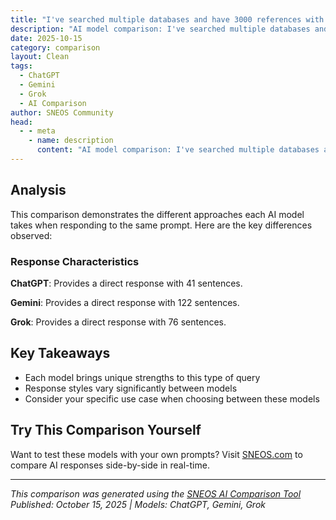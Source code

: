 ```yaml
---
title: "I've searched multiple databases and have 3000 references with many duplicates. Help me: 1) Import all references into Zotero"
description: "AI model comparison: I've searched multiple databases and have 3000 references with many duplicates. Help me: 1) Import a..."
date: 2025-10-15
category: comparison
layout: Clean
tags:
  - ChatGPT
  - Gemini
  - Grok
  - AI Comparison
author: SNEOS Community
head:
  - - meta
    - name: description
      content: "AI model comparison: I've searched multiple databases and have 3000 references with many duplicates. Help me: 1) Import all references into Z..."
---
```


<ChatComparison
  title="I've searched multiple databases and have 3000 references with many duplicates. Help me: 1) Import all references into Zotero"
  prompt="I've searched multiple databases and have 3000 references with many duplicates. Help me: 1) Import all references into Zotero"
  :responses='{"ChatGPT": "Importing a large number of references into Zotero can be done effectively, even with duplicates. Here\u2019s a step-by-step guide to help you through the process:\n\n### Step 1: Prepare Your References\n1. **Format Your Files**: Check your references to ensure they are in a compatible format. Zotero supports importing from various formats including BibTeX, RIS, EndNote XML, MARC, and others.\n2. **Organize Your Files**: If you have multiple files, consider merging them into one or keeping them organized in separate folders for ease of importing.\n\n### Step 2: Import References into Zotero\n1. **Open Zotero**: Launch your Zotero application (make sure that you have the latest version installed).\n2. **Import References**:\n   - **For Individual Files**:\n     - Go to \u0060File\u0060 \u003E \u0060Import...\u0060 in the Zotero menu.\n     - Select the file type (e.g., BibTeX, RIS) and navigate to where your files are stored. Choose the file(s) you want to import.\n     - Follow the prompts to complete the import process.\n   - **For a Batch of Files**:\n     - If you have multiple files, you might need to repeat the import process for each file, or you can merge the files into one before importing.\n\n### Step 3: Handle Duplicates\n1. **Find Duplicates**: Once your references are imported:\n   - Go to \u0060My Library\u0060 in Zotero.\n   - Click on the \u0060Duplicate Items\u0060 collection in the left pane. Zotero will automatically detect and group similar (duplicate) items.\n2. **Review and Merge Duplicates**:\n   - Click on a duplicate item group to review the entries.\n   - Select duplicates and click the \u0060Merge Items\u0060 button at the top. Zotero will combine the information from duplicates while keeping the necessary metadata.\n   - Repeat the merging process for all detected duplicates.\n\n### Step 4: Organize Your Library\n1. **Create Collections**: To organize references further, consider creating collections or subcollections. You can drag and drop items into collections to help keep them categorized.\n2. **Tagging**: You can also use tags to categorize and search for references more easily.\n\n### Step 5: Back Up Your Library\n1. **Sync Your Library**: Ensure you have a Zotero account set up and sync your library in case of data loss. This can be done under \u0060Edit \u003E Preferences \u003E Sync\u0060.\n2. **Manual Backup**: You can also create regular backups of your Zotero library by exporting it or copying the Zotero data directory.\n\n### Additional Tips\n- **Use Zotero Connector**: If you often import references from the web, consider using the Zotero Connector browser extension for direct saving of references into your library.\n- **Stay Updated**: Keep Zotero updated to benefit from the latest features and improvements, especially in handling imports and duplicates.\n\nBy following these steps, you should be able to import your 3000 references into Zotero and manage them effectively, with a focus on eliminating duplicates for a cleaner library.", "Gemini": "That\u0027s a common and manageable challenge! Zotero is excellent for this. The process involves two main steps:\n1.  **Importing all references** from your various files into a single Zotero collection.\n2.  **Deduplicating** the imported references.\n\nLet\u0027s break it down.\n\n---\n\n## Part 1: Importing All References into Zotero\n\nThe good news is that Zotero is designed to handle multiple file formats and large imports.\n\n### A. Preparation (Highly Recommended)\n\n1.  **Organize Your Files:** Gather all your reference files (e.g., \u0060.ris\u0060, \u0060.bib\u0060, \u0060.nbib\u0060, \u0060.xml\u0060, \u0060.csv\u0060, etc., and any PDFs) into a *single dedicated folder* on your computer. This will make the import process much smoother.\n2.  **Create a New Zotero Collection:** In Zotero, it\u0027s a good idea to create a temporary collection specifically for this import. This keeps your main library clean while you process the new batch.\n    *   In Zotero, click the \u0022New Collection\u0022 icon (the yellow folder with a green plus sign) in the top left.\n    *   Name it something like \u0022Import Batch [Date]\u0022 or \u0022References to Deduplicate.\u0022\n\n### B. Importing Methods\n\nZotero can typically handle files from various databases (PubMed, Scopus, Web of Science, Embase, Google Scholar, etc.) as long as they are in a standard format.\n\n#### Method 1: Drag \u0026 Drop (Easiest for most files)\n\nThis is often the quickest way if you have a mix of standard formats.\n\n1.  **Open Zotero** and navigate to the new collection you created (\u0022Import Batch [Date]\u0022).\n2.  **Open your folder** containing all the reference files.\n3.  **Select all the reference files** (e.g., \u0060Ctrl\u002BA\u0060 on Windows, \u0060Cmd\u002BA\u0060 on Mac) from your folder.\n4.  **Drag them** directly into the central pane of your Zotero collection.\n5.  **Monitor the progress:** Zotero will process each file. For 3000 references, this might take a few minutes. You\u0027ll see a progress bar.\n\n**What Zotero will do:**\n*   It will automatically detect the file type (RIS, BibTeX, etc.) and import the data.\n*   If you drag in PDFs, it will attempt to extract metadata and create an item for each PDF, attaching the PDF to it.\n*   It will attempt to link PDFs to existing items if it finds a match.\n\n#### Method 2: File \u003E Import (More control, good for problematic files)\n\nIf drag-and-drop doesn\u0027t work perfectly for some files, or if you prefer a more guided approach:\n\n1.  **Open Zotero** and navigate to your \u0022Import Batch [Date]\u0022 collection.\n2.  Go to \u0060File \u003E Import...\u0060 in the Zotero menu bar.\n3.  **Choose \u0022A file (BibTeX, RIS, Zotero RDF, etc.)\u0022** and click \u0022Next.\u0022\n4.  **Navigate to your folder** and select one or more reference files (you can select multiple files of the *same type* at once, or repeat this process for different file types).\n    *   **Tip:** If you have many files of *different* types, it\u0027s often easier to do them in batches by type, or use Method 1.\n5.  **Check \u0022Copy files to the Zotero storage folder\u0022** (recommended for PDFs or if your files are scattered). For pure reference data files (RIS, BibTeX), this option is less critical but doesn\u0027t hurt.\n6.  Click \u0022Next\u0022 and then \u0022Finish.\u0022\n7.  **Repeat** for any remaining files.\n\n### C. Tips for a Smooth Import\n\n*   **Be Patient:** 3000 references is a substantial amount. Zotero might take a while to import and process, especially if there are many PDFs. Don\u0027t close Zotero until it\u0027s finished.\n*   **Error Handling:** If Zotero encounters a corrupted or unsupported file, it will usually skip it and give you an error message. You might need to inspect those specific files or try different import methods for them.\n*   **PDFs:** If you have a separate folder of PDFs and you\u0027ve already imported the reference *data* (RIS/BibTeX), you can drag the PDFs into the Zotero collection. Zotero will try to match them to existing items or create new items from their metadata.\n\n---\n\n## Part 2: Deduplicating Your References\n\nOnce all 3000 references are imported, you\u0027ll inevitably have many duplicates. Zotero has a powerful built-in feature for this.\n\n1.  **Go to \u0022Duplicate Items\u0022 in the Left Pane:**\n    *   In the left-hand column of Zotero, click on the **\u0022Duplicate Items\u0022** entry.\n    *   Zotero will analyze your library and display groups of items it believes are duplicates in the center pane.\n\n2.  **Review and Merge Duplicates:**\n    *   For each group of duplicates, Zotero will show you the records side-by-side or stacked.\n    *   **Crucially, Zotero doesn\u0027t automatically merge them.** You need to review each group.\n    *   **Review the records:** Look at the titles, authors, publication year, journal, DOI, abstract, and attachments (PDFs, snapshots).\n    *   **Select the \u0022Master\u0022 Record:** Zotero tries to highlight the \u0022best\u0022 record (often the one with the most complete metadata or attachments), but you can manually select which fields you want to keep from each record.\n        *   Look for the record that has the most complete information: e.g., correct journal name, full author list, abstract, DOI, and attached PDF.\n        *   Click on the radio buttons next to each field to choose which version of the field (e.g., title, authors, abstract) you want to retain in the merged item.\n    *   **Click \u0022Merge X Items\u0022:** Once you\u0027re satisfied with your selection, click the \u0022Merge X Items\u0022 button at the bottom right.\n    *   **Attachments:** Zotero is usually smart about attachments. If both duplicate items have PDFs, it will merge them so that both PDFs are attached to the single, merged item.\n\n3.  **Iterative Process:**\n    *   For 3000 references with \u0022many duplicates,\u0022 this will be an ongoing task.\n    *   Start with the obvious duplicates, then move to less obvious ones.\n    *   As you merge, Zotero will update the \u0022Duplicate Items\u0022 list.\n    *   It\u0027s a good idea to work through them in batches. Don\u0027t feel pressured to do all 3000 at once. You can close Zotero and come back to it.\n\n### D. Tips for Effective Deduplication\n\n*   **Prioritize Completeness:** Always aim to keep the record that has the most complete and accurate metadata (DOI, abstract, full author list, correct journal/publication details).\n*   **Check for False Positives:** Zotero is very good, but sometimes it might flag two *different* articles as duplicates because they have very similar titles or authors (e.g., a conference paper and a journal version that are distinct enough for your purposes, or two different review articles by the same lead author in the same year). **Do not merge these.** Simply select them and click \u0022Unmerge\u0022 or delete one if it\u0027s truly not needed.\n*   **Check for False Negatives (Missed Duplicates):** Zotero might miss some duplicates, especially if the metadata is inconsistent (e.g., different spellings of authors, slightly different titles, or missing DOIs).\n    *   **Sorting:** After you\u0027ve done the main deduplication, you can try sorting your main collection by \u0022Title,\u0022 \u0022Author,\u0022 or \u0022Year\u0022 to manually spot any remaining duplicates that are close but weren\u0027t flagged.\n    *   **Advanced Search:** For persistent issues, you might use Zotero\u0027s advanced search (the magnifying glass icon) to look for partial titles or author names.\n\n---\n\n**In summary:**\n\n1.  **Organize** your files and **create a new Zotero collection.**\n2.  **Drag and drop** all reference files into that collection.\n3.  Go to **\u0022Duplicate Items\u0022** and systematically **review and merge** the identified duplicates, prioritizing the most complete record.\n\nThis process will get your 3000 references into a clean and usable state in Zotero! Good luck!", "Grok": "### Step 1: Preparing Your References for Import\nBefore importing, you need to format your references as a compatible file for Zotero. Zotero supports several formats, but the most common for bulk imports from databases are:\n- **RIS** (Recommended): This is ideal for citation data from databases like PubMed, Google Scholar, or EndNote exports. It\u0027s a plain-text format that\u0027s easy to generate.\n- **BibTeX** (.bib): Good if your data comes from LaTeX sources or tools like JabRef.\n- **CSV** or **Tab-delimited**: If your database exports directly to spreadsheets (e.g., from Excel or Google Sheets).\n- **EndNote XML** (.xml): If you have an EndNote library.\n\n**Actions to take:**\n- If your references are scattered across databases (e.g., Scopus, Web of Science), export them individually in RIS format from each source. Most databases have an \u0022Export\u0022 or \u0022Download\u0022 option\u2014select RIS or Citation Manager format.\n- Combine files if needed: Use a text editor (like Notepad\u002B\u002B for Windows or TextEdit for Mac) or tools like EndNote\u0027s duplicate merger to merge into one file. Avoid direct copy-paste if there are formatting issues.\n- Handle duplicates early: Zotero has built-in duplicate detection (Tools \u003E Merge Duplicates), but it\u0027s easier if you clean them beforehand to avoid import errors.\n\nIf your 3000 references are already in a single export file (e.g., a large RIS), you\u0027re ready to import.\n\n### Step 2: Installing and Setting Up Zotero\n- Download Zotero (free, open-source) from [zotero.org/download](https://www.zotero.org/download). It\u0027s available for Windows, macOS, and Linux.\n- Install the Zotero Connector browser extension (for Firefox, Chrome, or Safari) if you\u0027ll be adding references later\u2014it\u0027s optional for bulk import but useful.\n- Launch Zotero and create a new library if you don\u0027t have one (or sync an existing one via Zotero\u0027s online account for backups).\n\n### Step 3: Importing the References\n1. Open Zotero.\n2. Go to **File \u003E Import...**.\n3. Select your file:\n   - Choose \u0022A file\u0022 (for RIS, BibTeX, etc.).\n   - Navigate to your reference file (e.g., \u0060references.ris\u0060).\n   - Select the import translator: Zotero auto-detects most formats, but confirm it\u0027s RIS or BibTeX.\n4. Click **Import**. Zotero will process the file\u2014 for 3000 references, this may take 5-15 minutes depending on your computer.\n5. Monitor progress: A progress bar appears in the bottom-right. References will appear in your library\u0027s root or a temporary collection.\n\n**Tips for Large Imports:**\n- If the file is too big (\u003E1GB or crashes), split it into smaller chunks (e.g., 500 refs each) using a text editor and import sequentially.\n- Zotero handles duplicates during import but flags them post-import (look for the yellow duplicate icon in the library view).\n\n### Step 4: Managing Duplicates After Import\nWith 3000 references and many duplicates, this is crucial:\n1. In Zotero, select all items (Ctrl\u002BA or Cmd\u002BA).\n2. Go to **Duplicate Items** pane (View \u003E Duplicates or click the folder icon in the left pane).\n3. Zotero auto-scans for duplicates based on title/author/DOI. Review and:\n   - Right-click duplicates \u003E **Merge Selected Items** (keeps the most complete version).\n   - Or manually edit/delete.\n4. For advanced deduplication, install the \u0022Duplicate Detector\u0022 plugin from Zotero\u0027s Tools \u003E Add-ons \u003E Plugins (search for it), or use Zutilo plugin for batch actions.\n5. Run a full scan: Library \u003E Right-click \u003E Check for Duplicates.\n\n**Expected Outcome**: You\u0027ll end up with a clean library of unique references. Zotero stores PDFs separately (attach them via \u0022Add Attachment\u0022 if your export includes links).\n\n### Troubleshooting Common Issues\n- **Import Fails**: Check file encoding (should be UTF-8). Re-export from the database if needed.\n- **Missing Fields**: Some database exports lack DOIs or abstracts\u2014Zotero can auto-fetch metadata via \u0022Retrieve Metadata for PDF\u0022 if you have attachments.\n- **Performance**: Close other apps during import. If on a slow machine, consider Zotero\u0027s desktop-only version.\n- **No Export Option?** If databases won\u0027t export, use tools like Zotero\u0027s browser connector to scrape individually (tedious for 3000), or convert via online tools like Citation Machine.\n\nIf you provide more details (e.g., database names, current file format), I can refine these steps!"}' published-date="{DateTime.UtcNow:HH:mm}"
/>

## Analysis

This comparison demonstrates the different approaches each AI model takes when responding to the same prompt. Here are the key differences observed:

### Response Characteristics

**ChatGPT**: Provides a direct response with 41 sentences. 

**Gemini**: Provides a direct response with 122 sentences. 

**Grok**: Provides a direct response with 76 sentences. 

## Key Takeaways

- Each model brings unique strengths to this type of query
- Response styles vary significantly between models
- Consider your specific use case when choosing between these models

## Try This Comparison Yourself

Want to test these models with your own prompts? Visit [SNEOS.com](https://sneos.com) to compare AI responses side-by-side in real-time.

---

*This comparison was generated using the [SNEOS AI Comparison Tool](https://sneos.com)*
*Published: October 15, 2025 | Models: ChatGPT, Gemini, Grok*
